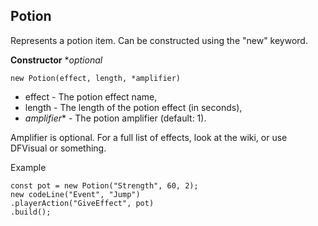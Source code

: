 ## **Potion**

Represents a potion item. Can be constructed using the "new" keyword.

**Constructor** **optional*

    new Potion(effect, length, *amplifier)

 - effect - The potion effect name,
 - length - The length of the potion effect (in seconds),
 - *amplifier** - The potion amplifier (default: 1).

Amplifier is optional. For a full list of effects, look at the wiki, or use DFVisual or something.

Example

    const pot = new Potion("Strength", 60, 2);
    new codeLine("Event", "Jump")
    .playerAction("GiveEffect", pot)
    .build();
